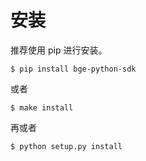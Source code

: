 # 安装

推荐使用 pip 进行安装。

```shell
$ pip install bge-python-sdk
```

或者

```shell
$ make install
```

再或者

```shell
$ python setup.py install
```